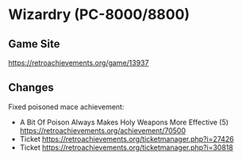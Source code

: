 # Wizardry (PC-8000/8800)

## Game Site
https://retroachievements.org/game/13937

## Changes
Fixed poisoned mace achievement:
* A Bit Of Poison Always Makes Holy Weapons More Effective (5) https://retroachievements.org/achievement/70500
* Ticket https://retroachievements.org/ticketmanager.php?i=27426
* Ticket https://retroachievements.org/ticketmanager.php?i=30818